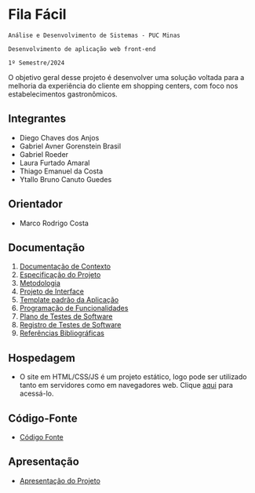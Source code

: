 # Fila Fácil

`Análise e Desenvolvimento de Sistemas - PUC Minas`

`Desenvolvimento de aplicação web front-end`

`1º Semestre/2024`

O objetivo geral desse projeto é desenvolver uma solução voltada para a melhoria da experiência do cliente em shopping centers, com foco nos estabelecimentos gastronômicos.

## Integrantes

* Diego Chaves dos Anjos
* Gabriel Avner Gorenstein Brasil
* Gabriel Roeder
* Laura Furtado Amaral
* Thiago Emanuel da Costa
* Ytallo Bruno Canuto Guedes

## Orientador

* Marco Rodrigo Costa

## Documentação

1. [Documentação de Contexto](./doc/01-Documentação%20de%20Contexto.md)
2. [Especificação do Projeto](./doc/02-Especificação%20do%20Projeto.md)
3. [Metodologia](./doc/03-Metodologia.md)
4. [Projeto de Interface](./doc/04-Projeto%20de%20Interface.md)
5. [Template padrão da Aplicação](./doc/05-Template%20padrão%20da%20Aplicação.md)
6. [Programação de Funcionalidades](./doc/06-Programação%20de%20Funcionalidades.md)
7. [Plano de Testes de Software](./doc/07-Plano%20de%20Testes%20de%20Software.md)
8. [Registro de Testes de Software](./doc/08-Registro%20de%20Testes%20de%20Software.md)
9. [Referências Bibliográficas](./doc/09-Referências.md)

## Hospedagem

* O site em HTML/CSS/JS é um projeto estático, logo pode ser utilizado tanto em servidores como em navegadores web. Clique [aqui](url-ainda-nao-disponivel) para acessá-lo.

## Código-Fonte

* [Código Fonte](./src/README.md)

## Apresentação

* [Apresentação do Projeto](./presensation/README.md)
